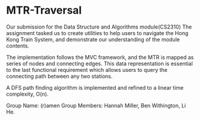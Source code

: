 # MTR-Traversal

Our submission for the Data Structure and Algorithms module(CS2310)
The assignment tasked us to create utilities to help users to navigate the Hong Kong Train System, and demonstrate our understanding of the module contents.

The implementation follows the MVC framework, and the MTR is mapped as series of nodes and connecting edges.
This data representation is essential to the last functional requirement which allows users to query the connecting path between any two stations.

A DFS path finding algorithm is implemented and refined to a linear time complexity, O(n).

Group Name:		(r)amen
Group Members:	Hannah Miller, Ben Withington, Li He.